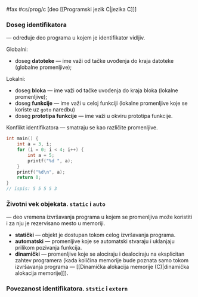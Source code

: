 #fax #cs/prog/c [deo [[Programski jezik C|jezika C]]]
$\:$

### Doseg identifikatora 
— određuje deo programa u kojem je identifikator vidljiv.

Globalni:
- doseg **datoteke** — ime važi od tačke uvođenja do kraja datoteke (globalne promenljive);

Lokalni:
- doseg **bloka** — ime važi od tačke uvođenja do kraja bloka (lokalne promenljive);
- doseg **funkcije** — ime važi u celoj funkciji (lokalne promenljive koje se koriste uz ```goto``` naredbu)
- doseg **prototipa funkcije** — ime važi u okviru prototipa funkcije.
$\:$

Konflikt identifikatora — smatraju se kao različite promenljive.
```c
int main() {
	int a = 3, i;
	for (i = 0; i < 4; i++) {
		int a = 5;
		printf("%d ", a);
	}
	printf("%d\n", a);
	return 0;
}
// ispis: 5 5 5 5 3
```

### Životni vek objekata. ```static``` i ```auto```
— deo vremena izvršavanja programa u kojem se promenljiva može koristiti i za nju je rezervisano mesto u memoriji.
- **statički** — objekt je dostupan tokom celog izvršavanja programa.
- **automatski** — promenljive koje se automatski stvaraju i uklanjaju prilikom pozivanja funkcija.
- **dinamički** — promenljive koje se alociraju i dealociraju na eksplicitan zahtev programera (kada količina memorije bude poznata samo tokom izvršavanja programa — [[Dinamička alokacija memorije (C)|dinamička alokacija memorije]]).



### Povezanost identifikatora. ```ststic``` i ```extern```
